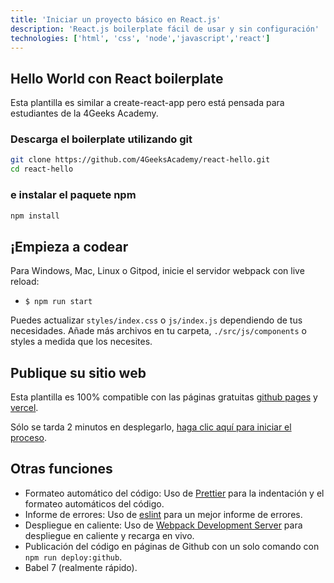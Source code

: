 ```yaml
---
title: 'Iniciar un proyecto básico en React.js'
description: 'React.js boilerplate fácil de usar y sin configuración'
technologies: ['html', 'css', 'node','javascript','react']
---
```


## Hello World con React boilerplate

Esta plantilla es similar a create-react-app pero está pensada para estudiantes de la 4Geeks Academy.

### Descarga el boilerplate utilizando git

```bash
git clone https://github.com/4GeeksAcademy/react-hello.git
cd react-hello
```

### e instalar el paquete npm

```bash
npm install
```

## ¡Empieza a codear

Para Windows, Mac, Linux o Gitpod, inicie el servidor webpack con live reload:

- `$ npm run start`

Puedes actualizar `styles/index.css` o `js/index.js` dependiendo de tus necesidades. Añade más archivos en tu carpeta, `./src/js/components` o styles a medida que los necesites.

## Publique su sitio web

Esta plantilla es 100% compatible con las páginas gratuitas [github pages](https://pages.github.com/) y [vercel](https://vercel.com/).

Sólo se tarda 2 minutos en desplegarlo, [haga clic aquí para iniciar el proceso](https://4geeks.com/docs/start/deploy-to-render-com).

## Otras funciones

- Formateo automático del código: Uso de [Prettier](https://prettier.io/) para la indentación y el formateo automáticos del código.
- Informe de errores: Uso de [eslint](https://eslint.org/) para un mejor informe de errores.
- Despliegue en caliente: Uso de [Webpack Development Server](https://webpack.js.org/configuration/dev-server/) para despliegue en caliente y recarga en vivo.
- Publicación del código en páginas de Github con un solo comando con `npm run deploy:github`.
- Babel 7 (realmente rápido).
